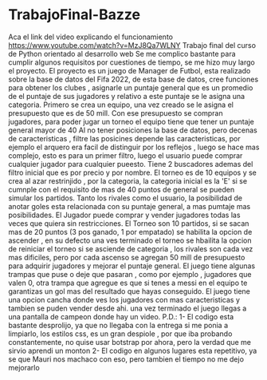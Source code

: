 # TrabajoFinal-Bazze
Aca el link del video explicando el funcionamiento
https://www.youtube.com/watch?v=MzJ8Qa7WLNY
Trabajo final del curso de Python orientado al desarrollo web
Se me complico bastante para cumplir algunos requisitos por cuestiones de tiempo, se me hizo muy largo el proyecto.
El proyecto es un juego de Manager de Futbol, esta realizado sobre la base de datos del Fifa 2022, de esta base de datos, cree funciones para obtener los clubes , asignarle un puntaje general que es un promedio de el puntaje de sus jugadores y relativo a este puntaje se le asigna una categoria.
Primero se crea un equipo, una vez creado se le asigna el presupuesto que es de 50 mill.
Con ese presupuesto se compran jugadores, para poder jugar un torneo el equipo tiene que tener un puntaje general mayor de 40
Al no tener posiciones la base de datos, pero decenas de caracteristicas , filtre las posicines depende las caracteristicas, por ejemplo el arquero era facil de distinguir por los reflejos , luego se hace mas complejo, esto es para un primer filtro, luego el usuario puede comprar cualquier jugador para cualquier pueesto.
Tiene 2 buscadores ademas del filtro inicial que es por precio y por nombre.
El torneo es de 10 equipos y se crea al azar restrinjido , por la categoria, la categoria inicial es la 'E'
si se cumnple con el requisito de mas de 40 puntos de general se pueden simular los partidos.
Tanto los rivales como el usuario, la posibilidad de anotar goles esta relacionada con su puntaje general, a mas pumtaje mas posibilidades.
El Jugador puede comprar y vender jugadores todas las veces que quiera sin restricciones.
El Torneo son 10 partidos, si se sacan mas de 20 puntos (3 pos ganado, 1 por empatado) se habilita la opcion de ascender , en su defecto una ves terminado el torneo se hbailita la opcion de reiniciar el torneo
si se asciende de categoria , los rivales son cada vez mas dificiles, pero por cada ascenso se agregan 50 mill de presupuesto para adquirir jugadores y mejorar el puntaje general.
El juego tiene algunas trampas que puse o deje que pasaran , como por ejemplo , jugadores que valen 0, otra trampa que agregue es que si tenes a messi en el equipo te garantizas un gol mas del resultado que hayas conseguido.
El juego tiene una opcion cancha donde ves los jugadores con mas caracteristicas y tambien se puden vender desde ahi.
una vez terminado el juego llegas a una pantalla de campeon donde hay un video.
P.D.:
1- El codigo esta bastante desprolijo, ya que no llegaba con la entrega si me ponia a limpiarlo, los estilos css, es un gran despiole , por que iba probando constantemente, no quise usar botstrap por ahora, pero la verdad que me sirvio aprendi un monton
2- El codigo en algunos lugares esta repetitivo, ya se que Mauri nos machaco con eso, pero tambien el tiempo no me dejo mejorarlo


